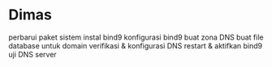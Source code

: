 # Dimas
perbarui paket sistem instal bind9 konfigurasi bind9 buat zona DNS buat file database untuk domain verifikasi &amp; konfigurasi DNS restart &amp; aktifkan bind9 uji DNS server
